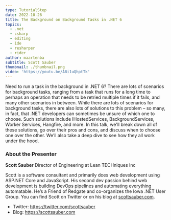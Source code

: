 ```yaml
---
type: TutorialStep
date: 2022-10-26
title: The Background on Background Tasks in .NET 6
topics:
  - .net
  - csharp
  - editing
  - ide
  - resharper
  - rider
author: maartenba
subtitle: Scott Sauber
thumbnail: ./thumbnail.png
video: 'https://youtu.be/A8i1uQhptTk'
---
```


Need to run a task in the background in .NET 6? There are lots of scenarios for background tasks, ranging from a task that runs for a long time to perhaps an operation that needs to be retried multiple times if it fails, and many other scenarios in between. While there are lots of scenarios for background tasks, there are also lots of solutions to this problem – so many, in fact, that .NET developers can sometimes be unsure of which one to choose. Such solutions include IHostedServices, BackgroundServices, Worker Services, Hangfire, and more. In this talk, we'll break down all of these solutions, go over their pros and cons, and discuss when to choose one over the other. We’ll also take a deep dive to see how they all work under the hood.

### About the Presenter

**Scott Sauber** Director of Engineering at Lean TECHniques Inc

Scott is a software consultant and primarily does web development using ASP.NET Core and JavaScript. His second dev passion behind web development is building DevOps pipelines and automating everything automatable. He’s a Friend of Redgate and co-organizes the Iowa .NET User Group. You can find Scott on Twitter or on his blog at [scottsauber.com](https://scottsauber.com).

* Twitter: https://twitter.com/scottsauber
* Blog: https://scottsauber.com
